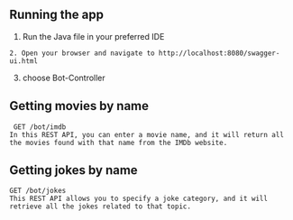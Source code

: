 ## Running the app 
1. Run the Java file in your preferred IDE
```
2. Open your browser and navigate to http://localhost:8080/swagger-ui.html
 ```
3. choose Bot-Controller
## Getting movies by name
```
 GET /bot/imdb
In this REST API, you can enter a movie name, and it will return all the movies found with that name from the IMDb website.
```
## Getting jokes by name
```
GET /bot/jokes
This REST API allows you to specify a joke category, and it will retrieve all the jokes related to that topic.

```
